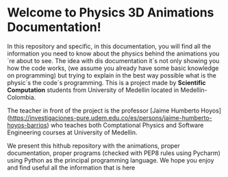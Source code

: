 # Welcome to Physics 3D Animations Documentation!

In this repository and specific, in this documentation, you will find all the information you need to know about the physics behind the animations you´re about to see. The idea with dis documentation it´s not only showing you how the code works, (we assume you already have some basic knowledge on programming) but trying to explain in the best way possible what is the physic´s the code´s programming. This is a project made by **Scientific Computation** students from University of Medellin located in Medellín-Colombia.

The teacher in front of the project is the professor [Jaime Humberto Hoyos] (https://investigaciones-pure.udem.edu.co/es/persons/jaime-humberto-hoyos-barrios) who teaches both Comptational Physics and Software Engineering courses at University of Medellin. 

We present this hithub repository with the animations, proper documentation, proper programs (checked with PEP8 rules using Pycharm) using Python as the principal programming language. We hope you enjoy and find useful all the information that is here  


```{tableofcontents}
```
